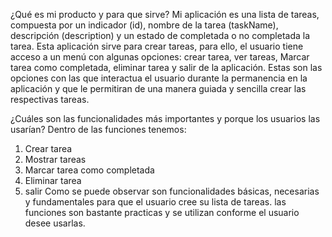 ¿Qué es mi producto y para que sirve?
Mi aplicación es una lista de tareas, compuesta por un indicador (id), nombre de la tarea (taskName), descripción (description) y un estado de completada o no completada la tarea. Esta aplicación sirve para crear tareas, para ello, el usuario tiene acceso a un menú con algunas opciones: crear tarea, ver tareas,  Marcar tarea como completada, eliminar tarea y salir de la aplicación. Estas son las opciones con las que interactua el usuario durante la permanencia en la aplicación y que le permitiran de una manera guiada y sencilla crear las respectivas tareas.

¿Cuáles son las funcionalidades más importantes y porque los usuarios las usarían?
Dentro de las funciones tenemos:
1. Crear tarea
2. Mostrar tareas
3. Marcar tarea como completada
4. Eliminar tarea
5. salir
Como se puede observar son funcionalidades básicas, necesarias y fundamentales para que el usuario cree su lista de tareas. las funciones son bastante practicas y se utilizan conforme el usuario desee usarlas. 